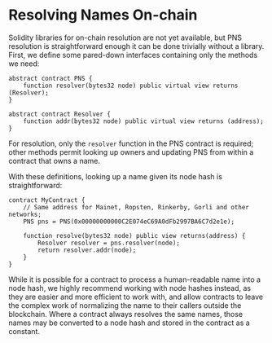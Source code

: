# Resolving Names On-chain

Solidity libraries for on-chain resolution are not yet available, but PNS resolution is straightforward enough it can be done trivially without a library. First, we define some pared-down interfaces containing only the methods we need:

```text
abstract contract PNS {
    function resolver(bytes32 node) public virtual view returns (Resolver);
}

abstract contract Resolver {
    function addr(bytes32 node) public virtual view returns (address);
}
```

For resolution, only the `resolver` function in the PNS contract is required; other methods permit looking up owners and updating PNS from within a contract that owns a name.

With these definitions, looking up a name given its node hash is straightforward:

```text
contract MyContract {
    // Same address for Mainet, Ropsten, Rinkerby, Gorli and other networks;
    PNS pns = PNS(0x00000000000C2E074eC69A0dFb2997BA6C7d2e1e);

    function resolve(bytes32 node) public view returns(address) {
        Resolver resolver = pns.resolver(node);
        return resolver.addr(node);
    }
}
```

While it is possible for a contract to process a human-readable name into a node hash, we highly recommend working with node hashes instead, as they are easier and more efficient to work with, and allow contracts to leave the complex work of normalizing the name to their callers outside the blockchain. Where a contract always resolves the same names, those names may be converted to a node hash and stored in the contract as a constant.

